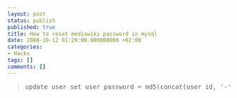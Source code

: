 ```yaml
---
layout: post
status: publish
published: true
title: How to reset mediawiki password in mysql
date: 2008-10-12 01:29:00.000000000 +02:00
categories:
- Hacks
tags: []
comments: []
---
```

<blockquote>
<pre>update user set user_password = md5(concat(user_id, '-', md5('kiew7eiT'))) where user_name = 'WikiSysop';</pre>
</blockquote>
